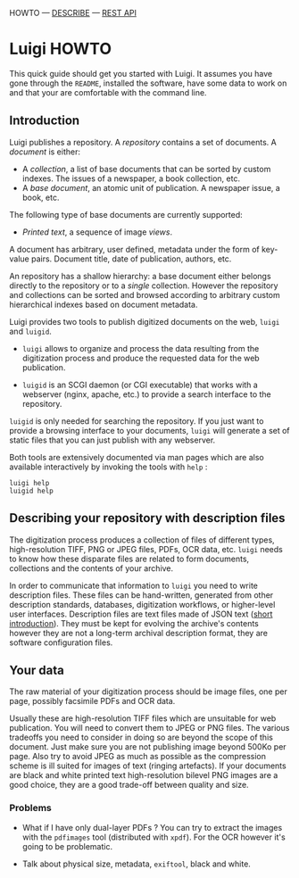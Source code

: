 HOWTO — [DESCRIBE](describe.html) — [REST API](api.html)

# Luigi HOWTO 

This quick guide should get you started with Luigi. It assumes you
have gone through the `README`, installed the software, have some data
to work on and that your are comfortable with the command line.

## Introduction

Luigi publishes a repository. A *repository* contains a set of
documents.  A *document* is either:

* A *collection*, a list of base documents that can be sorted by
  custom indexes. The issues of a newspaper, a book collection,
  etc.
* A *base document*, an atomic unit of publication. A newspaper issue,
  a book, etc.

The following type of base documents are currently supported:

* *Printed text*, a sequence of image *views*.

A document has arbitrary, user defined, metadata under the form of
key-value pairs. Document title, date of publication, authors, etc.

An repository has a shallow hierarchy: a base document either belongs
directly to the repository or to a *single* collection. However the
repository and collections can be sorted and browsed according to
arbitrary custom hierarchical indexes based on document metadata.

Luigi provides two tools to publish digitized documents on the web,
`luigi` and `luigid`.

* `luigi` allows to organize and process the data resulting from the 
  digitization process and produce the requested data for the web 
  publication. 

* `luigid` is an SCGI daemon (or CGI executable) that works with a
  webserver (nginx, apache, etc.) to provide a search interface to the
  repository.

`luigid` is only needed for searching the repository. If you just want to
provide a browsing interface to your documents, `luigi` will generate
a set of static files that you can just publish with any webserver.

Both tools are extensively documented via man pages which are also
available interactively by invoking the tools with `help` :

    luigi help 
    luigid help
    

## Describing your repository with description files

The digitization process produces a collection of files of different
types, high-resolution TIFF, PNG or JPEG files, PDFs, OCR data,
etc. `luigi` needs to know how these disparate files are related to
form documents, collections and the contents of your archive. 

In order to communicate that information to `luigi` you need to write
description files. These files can be hand-written, generated from
other description standards, databases, digitization workflows, or
higher-level user interfaces. Description files are text files made of
JSON text ([short introduction](http://json.org)). They must be kept
for evolving the archive's contents however they are not a long-term
archival description format, they are software configuration files.

## Your data

The raw material of your digitization process should be image files,
one per page, possibly facsimile PDFs and OCR data.

Usually these are high-resolution TIFF files which are unsuitable for
web publication. You will need to convert them to JPEG or PNG
files. The various tradeoffs you need to consider in doing so are
beyond the scope of this document. Just make sure you are not
publishing image beyond 500Ko per page. Also try to avoid JPEG as much
as possible as the compression scheme is ill suited for images of text
(ringing artefacts). If your documents are black and white printed
text high-resolution bilevel PNG images are a good choice, they are a
good trade-off between quality and size.

### Problems 

* What if I have only dual-layer PDFs ?
   You can try to extract the images with the `pdfimages` tool 
   (distributed with `xpdf`). For the OCR however it's going to be 
   problematic. 

* Talk about physical size, metadata, `exiftool`, black and white. 
